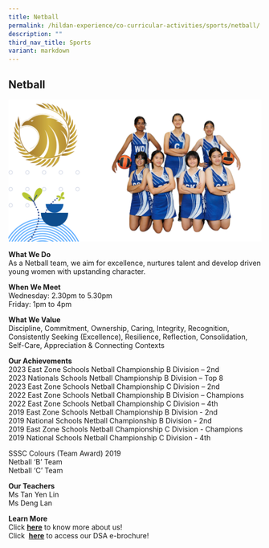 ```yaml
---
title: Netball
permalink: /hildan-experience/co-curricular-activities/sports/netball/
description: ""
third_nav_title: Sports
variant: markdown
---
```

Netball
-------

![](/images/CCA/Netball%202023.png)


**What We Do** <br>
As a Netball team, we aim for excellence, nurtures talent and develop driven young women with upstanding character. <br>
  
**When We Meet** <br>
Wednesday: 2.30pm to 5.30pm<br>
Friday: 1pm to 4pm<br>

**What We Value** <br>
Discipline, Commitment, Ownership, Caring, Integrity, Recognition, Consistently Seeking (Excellence), Resilience, Reflection, Consolidation, Self-Care, Appreciation &amp; Connecting Contexts <br>

**Our Achievements**<br>
2023 East Zone Schools Netball Championship B Division – 2nd<br>
2023 Nationals Schools Netball Championship B Division – Top 8<br>
2023 East Zone Schools Netball Championship C Division – 2nd<br>
2022 East Zone Schools Netball Championship B Division – Champions<br>
2022 East Zone Schools Netball Championship C Division – 4th<br>
2019 East Zone Schools Netball Championship B Division - 2nd<br>
2019 National Schools Netball Championship B Division - 2nd<br>
2019 East Zone Schools Netball Championship C Division - Champions<br>
2019 National Schools Netball Championship C Division - 4th<br>

SSSC Colours (Team Award) 2019<br>
Netball ‘B’ Team<br>  Netball ‘C’ Team<br>
  
**Our Teachers** <br>
Ms Tan Yen Lin <br>
Ms Deng Lan <br>

**Learn More** <br>
Click&nbsp;[**here**](/files/CCA/Netball.pdf)&nbsp;to know more about us! <br>
Click &nbsp;[**here**](/files/CCA/DSA_Netball.pdf)&nbsp;to access our DSA e-brochure!